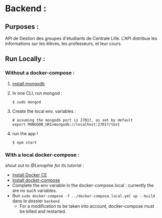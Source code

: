 # Backend :

## Purposes :

API de Gestion des groupes d'étudiants de Centrale Lille. 
L'API distribue les informations sur les élèves, les professeurs, et leur cours. 

## Run Locally : 

### Without a docker-compose :

1. [install mongodb](https://docs.mongodb.com/manual/installation/)
2. In one CLI, run mongod : 
    
    ```(bash)
    $ sudo mongod
    ```
3. Create the local env. variables : 
    
    ```(bash)
    # assuming the mongodb port is 27017, as set by default
    export MONGODB_URI=mongodb://localhost:27017/test
    ```
4. run the app ! 
    
    ```(bash)
    $ npm start
    ```
    
 ### With a local docker-compose : 
 
 *shout out to @Lenophie for its tutorial :*
 
* [Install Docker CE](https://docs.docker.com/install/)
* [Install docker-compose](https://docs.docker.com/compose/install/)
* Complete the env variable in the docker-compose.local : currently the are no such variables.
* Run `sudo docker-compose -f ../docker-compose.local.yml up --build` dans le dossier `backend`
    * For a modification to be taken into account, docker-compose must be killed and restarted.
